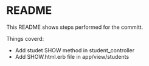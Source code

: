 # README

This README shows steps performed for the committ.

Things coverd:

- Add studet SHOW method in student_controller
- Add SHOW.html.erb file in app/view/students